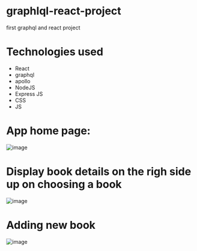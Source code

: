 # graphlql-react-project
first graphql and react project

# Technologies used
- React
- graphql
- apollo
- NodeJS
- Express JS
- CSS
- JS

# App home page:
![image](https://user-images.githubusercontent.com/4493088/50546864-b72a5f80-0be3-11e9-9969-044d97684c06.png)
# Display book details on the righ side up on choosing a book
![image](https://user-images.githubusercontent.com/4493088/50546870-d4f7c480-0be3-11e9-9b25-45d5ae88f8cd.png)
# Adding new book
![image](https://user-images.githubusercontent.com/4493088/50546881-1ee0aa80-0be4-11e9-8dcd-4e2ee83a802b.png)
